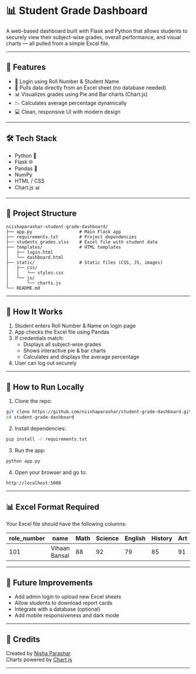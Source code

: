 
# 📊 Student Grade Dashboard

A web-based dashboard built with Flask and Python that allows students to securely view their subject-wise grades, overall performance, and visual charts — all pulled from a simple Excel file.

---

## 🚀 Features

- 🔐 Login using Roll Number & Student Name
- 📑 Pulls data directly from an Excel sheet (no database needed)
- 📊 Visualizes grades using Pie and Bar charts (Chart.js)
- 📉 Calculates average percentage dynamically
- 💻 Clean, responsive UI with modern design

---

## 🛠️ Tech Stack

- Python 🐍
- Flask 🌐
- Pandas 🧮
- NumPy
- HTML / CSS
- Chart.js 📊

---

## 📂 Project Structure

```
niishaparashar-student-grade-dashboard/
├── app.py                  # Main Flask app
├── requirements.txt        # Project dependencies
├── students_grades.xlsx    # Excel file with student data
├── templates/              # HTML templates
│   ├── login.html
│   └── dashboard.html
├── static/                 # Static files (CSS, JS, images)
│   ├── css/
│   │   └── styles.css
│   └── js/
│       └── charts.js
└── README.md
```

---

## 🧪 How It Works

1. Student enters Roll Number & Name on login page  
2. App checks the Excel file using Pandas  
3. If credentials match:
   - Displays all subject-wise grades
   - Shows interactive pie & bar charts
   - Calculates and displays the average percentage  
4. User can log out securely

---

## 📝 How to Run Locally

1. Clone the repo:
```bash
git clone https://github.com/niishaparashar/student-grade-dashboard.git
cd student-grade-dashboard
```

2. Install dependencies:
```bash
pip install -r requirements.txt
```

3. Run the app:
```bash
python app.py
```

4. Open your browser and go to:
```
http://localhost:5000
```

---

## 📊 Excel Format Required

Your Excel file should have the following columns:

| role_number | name         | Math | Science | English | History | Art |
|-------------|--------------|------|---------|---------|---------|-----|
| 101         | Vihaan Bansal| 88   | 92      | 79      | 85      | 91  |

---

## 📌 Future Improvements

- Add admin login to upload new Excel sheets
- Allow students to download report cards
- Integrate with a database (optional)
- Add mobile responsiveness and dark mode

---

## 🤝 Credits

Created by [Nisha Parashar](https://github.com/niishaparashar)  
Charts powered by [Chart.js](https://www.chartjs.org/)

---


